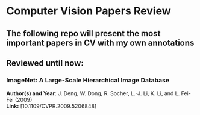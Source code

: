 #  Computer Vision Papers Review

## The following repo will present the most important papers in CV with my own annotations

## Reviewed until now:

### ImageNet: A Large-Scale Hierarchical Image Database
**Author(s) and Year**: J. Deng, W. Dong, R. Socher, L.-J. Li, K. Li, and L. Fei-Fei (2009)  
**Link:** [10.1109/CVPR.2009.5206848]
